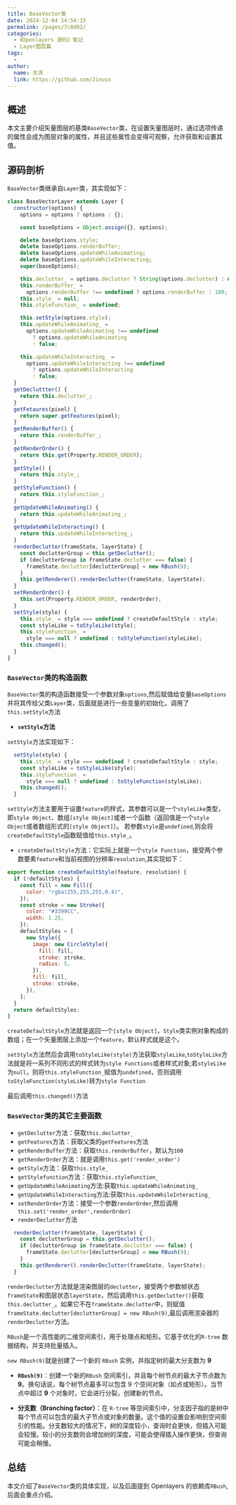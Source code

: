 ```yaml
---
title: BaseVector类
date: 2024-12-04 14:54:15
permalink: /pages/7c8d02/
categories:
  - 《Openlayers 源码》笔记
  - Layer图层篇
tags:
  -
author:
  name: 东流
  link: https://github.com/Jinuss
---
```


## 概述

本文主要介绍矢量图层的基类`BaseVector`类，在设置矢量图层时，通过选项传递的属性会成为图层对象的属性，并且这些属性会变得可观察，允许获取和设置其值。

## 源码剖析

`BaseVector`类继承自`Layer`类，其实现如下：

```js
class BaseVectorLayer extends Layer {
  constructor(options) {
    options = options ? options : {};

    const baseOptions = Object.assign({}, options);

    delete baseOptions.style;
    delete baseOptions.renderBuffer;
    delete baseOptions.updateWhileAnimating;
    delete baseOptions.updateWhileInteracting;
    super(baseOptions);

    this.declutter_ = options.declutter ? String(options.declutter) : undefined;
    this.renderBuffer_ =
      options.renderBuffer !== undefined ? options.renderBuffer : 100;
    this.style_ = null;
    this.styleFunction_ = undefined;

    this.setStyle(options.style);
    this.updateWhileAnimating_ =
      options.updateWhileAnimating !== undefined
        ? options.updateWhileAnimating
        : false;

    this.updateWhileInteracting_ =
      options.updateWhileInteracting !== undefined
        ? options.updateWhileInteracting
        : false;
  }
  getDecluttter() {
    return this.declutter_;
  }
  getFetaures(pixel) {
    return super.getFeatures(pixel);
  }
  getRenderBuffer() {
    return this.renderBuffer_;
  }
  getRenderOrder() {
    return this.get(Property.RENDER_ORDER);
  }
  getStyle() {
    return this.style_;
  }
  getStyleFunction() {
    return this.styleFunction_;
  }
  getUpdateWhileAnimating() {
    return this.updateWhileAnimating_;
  }
  getUpdateWhileInteracting() {
    return this.updateWhileInteracting_;
  }
  renderDeclutter(frameState, layerState) {
    const declutterGroup = this.getDeclutter();
    if (declutterGroup in frameState.declutter === false) {
      frameState.declutter[declutterGroup] = new RBush(9);
    }
    this.getRenderer().renderDeclutter(frameState, layerState);
  }
  setRenderOrder() {
    this.set(Property.RENDER_ORDER, renderOrder);
  }
  setStyle(style) {
    this.style_ = style === undefined ? createDefaultStyle : style;
    const styleLike = toStyleLike(style);
    this.styleFunction_ =
      style === null ? undefined : toStyleFunction(styleLike);
    this.changed();
  }
}
```

### `BaseVector`类的构造函数

`BaseVector`类的构造函数接受一个参数对象`options`,然后赋值给变量`baseOptions`并将其传给父类`Layer`类，后面就是进行一些变量的初始化，调用了`this.setStyle`方法

- **`setStyle`方法**

`setStyle`方法实现如下：

```js
  setStyle(style) {
    this.style_ = style === undefined ? createDefaultStyle : style;
    const styleLike = toStyleLike(style);
    this.styleFunction_ =
      style === null ? undefined : toStyleFunction(styleLike);
    this.changed();
  }
```

`setStyle`方法主要用于设置`feature`的样式，其参数可以是一个`styleLike`类型，即`style Object`、数组`[style Object]`或者一个函数（返回值是一个`style Object`或者数组形式的`[style Object]`）。
若参数`style`是`undefined`,则会将`createDefaultStyle`函数赋值给`this.style_`。

- `createDefaultStyle`方法：它实际上就是一个`style Function`，接受两个参数要素`feature`和当前视图的分辨率`resolution`,其实现如下：

```js
export function createDefaultStyle(feature, resolution) {
  if (!defaultStyles) {
    const fill = new Fill({
      color: "rgba(255,255,255,0.4)",
    });
    const stroke = new Stroke({
      color: "#3399CC",
      width: 1.25,
    });
    defaultStyles = [
      new Style({
        image: new CircleStyle({
          fill: fill,
          stroke: stroke,
          radius: 5,
        }),
        fill: fill,
        stroke: stroke,
      }),
    ];
  }
  return defaultStyles;
}
```

`createDefaultStyle`方法就是返回一个`[style Object]`，`Style`类实例对象构成的数组；在一个矢量图层上添加一个`feature`，默认样式就是这个。

`setStyle`方法然后会调用`toStyleLike(style)`方法获取`styleLike`,`toStyleLike`方法就是将一系列不同形式的样式转为`style Functions`或者样式对象;若`styleLike`为`null`，则将`this.styleFunction_`赋值为`undefined`，否则调用`toStyleFunction(styleLike)`转为`style Function`

最后调用`this.changed()`方法

### `BaseVector`类的其它主要函数

- `getDeclutter`方法：获取`this.declutter_`
- `getFeatures`方法：获取父类的`getFeatures`方法
- `getRenderBuffer`方法：获取`this.renderBuffer`，默认为`100`
- `getRenderOrder`方法：就是调用`this.get('render_order')`
- `getStyle`方法：获取`this.style_`
- `getStylefunction`方法：获取`this.styleFunction_`
- `getUpdateWhileAnimating`方法:获取`this.updateWhileAnimating_`
- `getUpdateWhileInteracting`方法:获取`this.updateWhileInteracting_`
- `setRenderOrder`方法：接受一个参数`renderOrder`,然后调用`this.set('render_order',renderOrder)`
- `renderDeclutter`方法

```js
  renderDeclutter(frameState, layerState) {
    const declutterGroup = this.getDeclutter();
    if (declutterGroup in frameState.declutter === false) {
      frameState.declutter[declutterGroup] = new RBush(9);
    }
    this.getRenderer().renderDeclutter(frameState, layerState);
  }
```

`renderDeclutter`方法就是渲染图层的`declutter`，接受两个参数帧状态`frameState`和图层状态`layerState`，然后调用`this.getDeclutter()`获取`this.declutter_`。如果它不在`frameState.declutter`中，则赋值`frameState.declutter[declutterGroup] = new RBush(9)`,最后调用渲染器的`renderDeclutter`方法。

`RBush`是一个高性能的二维空间索引，用于处理点和矩形。它基于优化的`R-tree` 数据结构，并支持批量插入。

`new RBush(9)`就是创建了一个新的 `RBush` 实例，并指定树的最大分支数为 **9**

- **`RBush(9)`**：创建一个新的`RBush` 空间索引，并且每个树节点的最大子节点数为 **9**。换句话说，每个树节点最多可以包含 9 个空间对象（如点或矩形）。当节点中超过 **9** 个对象时，它会进行分裂，创建新的节点。

- **分支数（Branching factor）**：在 `R-tree` 等空间索引中，分支因子指的是树中每个节点可以包含的最大子节点或对象的数量。这个值的设置会影响到空间索引的性能。分支数较大的情况下，树的深度较小，查询时会更快，但插入可能会较慢。较小的分支数则会增加树的深度，可能会使得插入操作更快，但查询可能会稍慢。

## 总结

本文介绍了`BaseVector`类的具体实现，以及后面提到 Openlayers 的依赖库`RBush`,后面会重点介绍。
